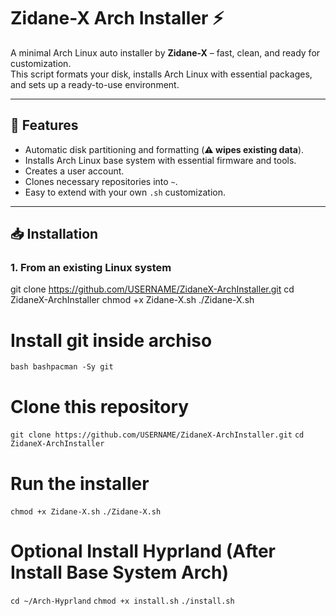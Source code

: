 # Zidane-X Arch Installer ⚡  

A minimal Arch Linux auto installer by **Zidane-X** – fast, clean, and ready for customization.  
This script formats your disk, installs Arch Linux with essential packages, and sets up a ready-to-use environment.  

---

## 🚀 Features
- Automatic disk partitioning and formatting (**⚠ wipes existing data**).  
- Installs Arch Linux base system with essential firmware and tools.  
- Creates a user account.  
- Clones necessary repositories into `~`.  
- Easy to extend with your own `.sh` customization.  

---

## 📥 Installation  

### 1. From an existing Linux system  

git clone https://github.com/USERNAME/ZidaneX-ArchInstaller.git
cd ZidaneX-ArchInstaller
chmod +x Zidane-X.sh
./Zidane-X.sh

# Install git inside archiso
```bash bashpacman -Sy git```

# Clone this repository
```git clone https://github.com/USERNAME/ZidaneX-ArchInstaller.git```
```cd ZidaneX-ArchInstaller```

# Run the installer
```chmod +x Zidane-X.sh```
```./Zidane-X.sh```

# Optional Install Hyprland (After Install Base System Arch)
```cd ~/Arch-Hyprland```
```chmod +x install.sh```
```./install.sh```
